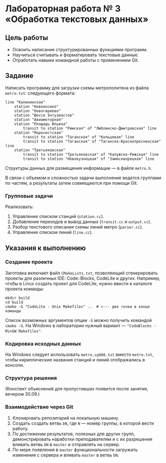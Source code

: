 # Лабораторная работа № 3 «Обработка текстовых данных»

## Цель работы

  * Освоить написание структурированных функциями программ.
  * Научиться считывать и форматировать текстовые данные.
  * Отработать навыки командной работы с применением Git.

## Задание

Написать программу для загрузки схемы метрополитена из файла `metro.txt`:
следующего формата:

```
line "Калининская"
    station "Новокосино"
    station "Новогиреево"
    station "Шоссе Энтузиастов"
    station "Авиамоторная"
    station "Площадь Ильича"
        transit to station "Римская" of "Люблинско-Дмитровская" line
    station "Марксистская"
        transit to station "Таганская" of "Кольцевая" line
        transit to station "Таганская" of "Таганско-Краснопресненская" line
    station "Третьяковская"
        transit to station "Третьяковская" of "Калужско-Рижская" line
        transit to station "Новокузнецкая" of "Замоскворецкая" line
```

Структуры данных для размещения информации — в файле `metro.h`.

В связи с объемом и сложностью задачи выполнение ведется группами по частям,
а результаты затем совмещаются при помощи Git.

### Групповые задачи

Реализовать:

1. Управление списком станций (`station.cc`).
2. Добавление переходов и вывод данных (`transit.cc` и `output.cc`).
3. Разбор текстового описания схемы линий метро (`parser.cc`).
4. Управление списком линий (`line.cc`).

## Указания к выполнению

### Создание проекта

Заготовка включает файл `CMakeLists.txt`, позволяющий сгенерировать проекты
для различных IDE: Code::Blocks, CodeLite и других. Например, чтобы в Linux
создать проект для CodeLite, нужно ввести в каталоге проекта команды:

```
mkdir build
cd build
cmake -G "CodeLite - Unix Makefiles" ..  # <--- две точки в конце команды
```

Список возможных аргументов опции `-G` можно получить командой `cmake -G`.
На Windows в лаборатории нужный вариант — `"CodeBlocks - MinGW Makefiles"`.

### Кодировка исходных данных

На Windows следует использовать `metro.cp866.txt` вместо `metro.txt`,
чтобы кириллические названия станций и линий отображались в консоли.

### Структура решения

(Конспект объяснений для пропустивших появится после занятия, вечером 30.09.)

### Взаимодействие через Git

1. Клонировать репозитарий на локальную машину.
2. Создать создать ветвь `bN`, где `N` — номер группы, в которой вести работу.
3. По достижении результатов, полезных для других групп, демонстрировать
   наработки преподавателям и с их разрешения вливать ветвь `bN` в `master`
   и отправлять на сервер.
4. По мере появления в `master` функциональности загружать изменения с сервера
   и вливать `master` в ветвь `bN`.

